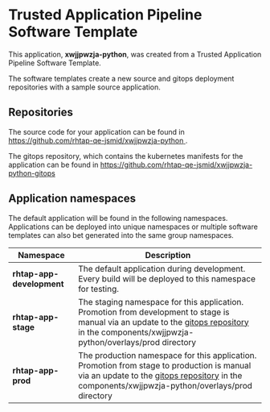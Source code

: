 # Trusted Application Pipeline Software Template

This application, **xwjjpwzja-python**, was created from a Trusted Application Pipeline Software Template.

The software templates create a new source and gitops deployment repositories with a sample source application. 

## Repositories

The source code for your application can be found in [https://github.com/rhtap-qe-jsmid/xwjjpwzja-python ](https://github.com/rhtap-qe-jsmid/xwjjpwzja-python ).
 
The gitops repository, which contains the kubernetes manifests for the application can be found in 
[https://github.com/rhtap-qe-jsmid/xwjjpwzja-python-gitops ](https://github.com/rhtap-qe-jsmid/xwjjpwzja-python-gitops ) 

## Application namespaces 

The default application will be found in the following namespaces. Applications can be deployed into unique namespaces or multiple software templates can also bet generated into the same group namespaces.  

|  Namespace   |  Description   |  
| -------- | -------- |   
| **rhtap-app-development** | The default application during development. Every build will be deployed to this namespace for testing. | 
| **rhtap-app-stage** | The staging namespace for this application. Promotion from development to stage is manual via an update to the [gitops repository](https://github.com/rhtap-qe-jsmid/xwjjpwzja-python-gitops ) in the components/xwjjpwzja-python/overlays/prod directory |  
| **rhtap-app-prod** | The production namespace for this application. Promotion from stage to production is manual via an update to the [gitops repository](https://github.com/rhtap-qe-jsmid/xwjjpwzja-python-gitops ) in the components/xwjjpwzja-python/overlays/prod directory | 